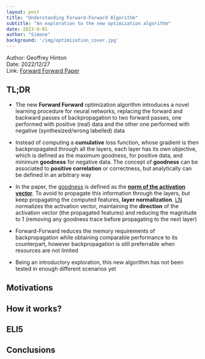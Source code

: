 ```yaml
---
layout: post
title: "Understanding Forward-Forward Algorithm"
subtitle: "An exploration to the new optimization algorithm"
date: 2023-9-01
author: "Simone"
background: '/img/optimization_cover.jpg'
---
```


Author: Geoffrey Hinton <br>
Date: 2022/12/27 <br>
Link: [Forward Forward Paper](https://www.cs.toronto.edu/~hinton/FFA13.pdf)


## TL;DR

* The new **Forward Forward** optimization algorithm introduces a novel learning procedure for neural networks, replacing the forward and backward passes of backpropagation to two forward passes, one performed with positive (real) data and the other one performed with negative (synthesized/wrong labelled) data

* Instead of computing a **cumulative** loss function, whose gradient is then backpropagated through all the layers, each layer has its own objective, which is defined as the maximum goodness, for positive data, and minimum **goodness** for negative data. The concept of **goodness** can be associated to **positive correlation** or correctness, but analytically can be defined in an arbitrary way

* In the paper, the <u>goodness</u> is defined as the **<u>norm of the activation vector</u>**. To avoid to propagate this information through the layers, but keep propagating the computed features, **layer normalization**. <u>LN</u> normalizes the activation vector, maintaining the **direction** of the activation vector (the propagated features) and reducing the magnitude to 1 (removing any goodness trace before propagating to the next layer)

* Forward-Forward reduces the memory requirements of backpropagation while obtaining comparable performance to its counterpart, however backpropagation is still preferrable when resources are not limited

* Being an introductory exploration, this new algorithm has not been tested in enough different scenarios yet


## Motivations


## How it works?


## ELI5


## Conclusions